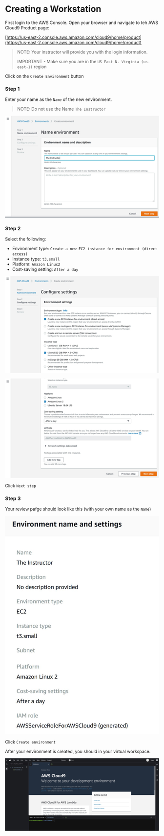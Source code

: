 # Creating a Workstation

First login to the AWS Console. Open your browser and navigate to teh AWS Cloud9 Product page:

[https://us-east-2.console.aws.amazon.com/cloud9/home/product](https://us-east-2.console.aws.amazon.com/cloud9/home/product)

> NOTE: Your instructor will provide you with the login information.
>
> IMPORTANT - Make sure you are in the `US East N. Virginia (us-east-1)` region

Click on the `Create Environment` button

### Step 1

Enter your name as the `Name` of the new environment. 

> NOTE: Do not use the Name `The Instructor`

![](../.gitbook/assets/cloud9-01.jpg)

### Step 2

Select the following:

* Environment type: `Create a new EC2 instance for environment (direct access)`
* Instance type: `t3.small`
* Platform: `Amazon Linux2`
* Cost-saving setting: `After a day`

![](../.gitbook/assets/cloud9-02.jpg)



![](../.gitbook/assets/cloud9-03.jpg)

Click `Next step`

### Step 3

Your review pafge should look like this \(with your own name as the `Name`\)

![](../.gitbook/assets/cloud9-04.jpg)

Click `Create environment`

After your environment is created, you should in your virtual workspace.

![](../.gitbook/assets/cloud9-05.jpg)

